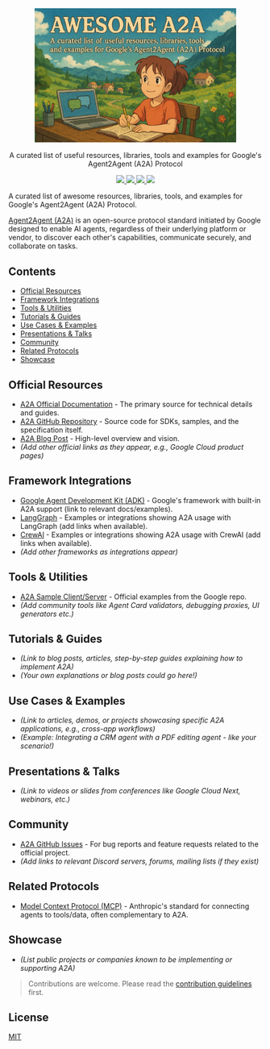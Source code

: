 <div align="center">
  <img src="assets/awesome-a2a.png" width="400" height="auto" />
  <p>
    A curated list of useful resources, libraries, tools and examples for Google's Agent2Agent (A2A) Protocol
  </p>
  <a href="https://awesome.re">
    <img src="https://awesome.re/badge-flat.svg" />
  </a>
  <a href="https://github.com/iamrajiv/awesome-a2a/network/members">
    <img src="https://img.shields.io/github/forks/iamrajiv/awesome-a2a?color=0969da&style=flat-square" />
  </a>
  <a href="https://github.com/iamrajiv/awesome-a2a/stargazers">
    <img src="https://img.shields.io/github/stars/iamrajiv/awesome-a2a?color=0969da&style=flat-square" />
  </a>
  <a href="https://github.com/iamrajiv/awesome-a2a/blob/main/LICENSE">
    <img src="https://img.shields.io/github/license/iamrajiv/awesome-a2a?color=0969da&style=flat-square" />
  </a>
</div>

A curated list of awesome resources, libraries, tools, and examples for Google's Agent2Agent (A2A) Protocol.

[Agent2Agent (A2A)](https://google.github.io/A2A/#/) is an open-source protocol standard initiated by Google designed to enable AI agents, regardless of their underlying platform or vendor, to discover each other's capabilities, communicate securely, and collaborate on tasks.

## Contents

- [Official Resources](#official-resources)
- [Framework Integrations](#framework-integrations)
- [Tools & Utilities](#tools--utilities)
- [Tutorials & Guides](#tutorials--guides)
- [Use Cases & Examples](#use-cases--examples)
- [Presentations & Talks](#presentations--talks)
- [Community](#community)
- [Related Protocols](#related-protocols)
- [Showcase](#showcase)

## Official Resources

- [A2A Official Documentation](https://google.github.io/A2A/#/) - The primary source for technical details and guides.
- [A2A GitHub Repository](https://github.com/google/A2A) - Source code for SDKs, samples, and the specification itself.
- [A2A Blog Post](https://developers.googleblog.com/en/a2a-a-new-era-of-agent-interoperability/) - High-level overview and vision.
- _(Add other official links as they appear, e.g., Google Cloud product pages)_

## Framework Integrations

- [Google Agent Development Kit (ADK)](https://google.github.io/adk-docs/) - Google's framework with built-in A2A support (link to relevant docs/examples).
- [LangGraph](https://github.com/langchain-ai/langgraph) - Examples or integrations showing A2A usage with LangGraph (add links when available).
- [CrewAI](https://github.com/joaomdmoura/crewAI) - Examples or integrations showing A2A usage with CrewAI (add links when available).
- _(Add other frameworks as integrations appear)_

## Tools & Utilities

- [A2A Sample Client/Server](https://github.com/google/A2A/tree/main/samples) - Official examples from the Google repo.
- _(Add community tools like Agent Card validators, debugging proxies, UI generators etc.)_

## Tutorials & Guides

- _(Link to blog posts, articles, step-by-step guides explaining how to implement A2A)_
- _(Your own explanations or blog posts could go here!)_

## Use Cases & Examples

- _(Link to articles, demos, or projects showcasing specific A2A applications, e.g., cross-app workflows)_
- _(Example: Integrating a CRM agent with a PDF editing agent - like your scenario!)_

## Presentations & Talks

- _(Link to videos or slides from conferences like Google Cloud Next, webinars, etc.)_

## Community

- [A2A GitHub Issues](https://github.com/google/A2A/issues) - For bug reports and feature requests related to the official project.
- _(Add links to relevant Discord servers, forums, mailing lists if they exist)_

## Related Protocols

- [Model Context Protocol (MCP)](https://github.com/anthropics/model-context-protocol) - Anthropic's standard for connecting agents to tools/data, often complementary to A2A.

## Showcase

- _(List public projects or companies known to be implementing or supporting A2A)_

> Contributions are welcome. Please read the [contribution guidelines](CONTRIBUTING.md) first.

## License

[MIT](https://github.com/iamrajiv/awesome-a2a/blob/main/LICENSE)
